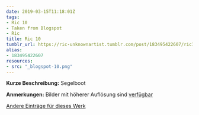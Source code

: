 ```yaml
---
date: 2019-03-15T11:18:01Z
tags:
- Ric 10
- Taken from Blogspot
- Ric
title: Ric 10
tumblr_url: https://ric-unknownartist.tumblr.com/post/183495422607/ric10
alias:
- 183495422607
resources:
- src: "_blogspot-10.png"
---
```


**Kurze Beschreibung:** Segelboot

**Anmerkungen:** Bilder mit höherer Auflösung sind [verfügbar](/tags/Ric-10)

[Andere Einträge für dieses Werk](/tags/Ric-10)
